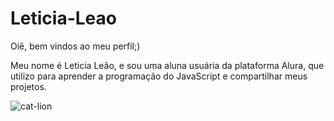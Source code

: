 # Leticia-Leao

Oiê, bem vindos ao meu perfil;)

Meu nome é Leticia Leão, e sou uma aluna usuária da plataforma Alura, que utilizo para aprender a programação do JavaScript e compartilhar meus projetos.

![cat-lion](https://github.com/LetLeao/Leticia-Leao-/assets/169062083/46f853de-807f-42dd-87dc-53d89d167005)

